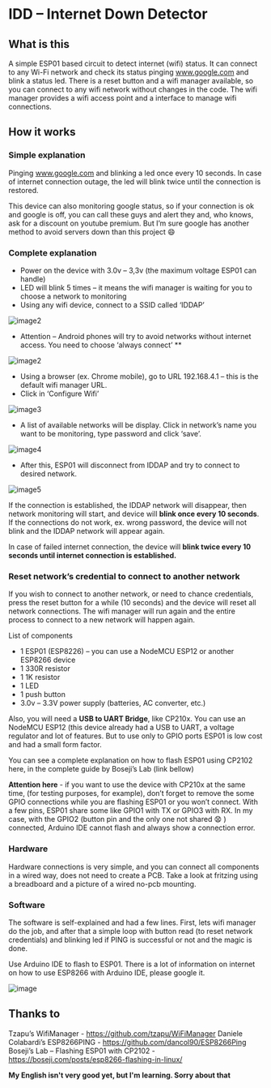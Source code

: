 # IDD – Internet Down Detector

## What is this 
A simple ESP01 based circuit to detect internet (wifi) status. It can connect to any Wi-Fi network and check its status pinging www.google.com and blink a status led.
There is a reset button and a wifi manager available, so you can connect to any wifi network without changes in the code. The wifi manager provides a wifi access point and a interface to manage wifi connections.

## How it works

### Simple explanation
Pinging www.google.com and blinking a led once every 10 seconds. In case of internet connection outage, the led will blink twice until the connection is restored.

This device can also monitoring google status, so if your connection is ok and google is off, you can call these guys and alert they and, who knows, ask for a discount on youtube premium. But I’m sure google has another method to avoid servers down than this project 😄

### Complete explanation
- Power on the device with 3.0v – 3,3v (the maximum voltage ESP01 can handle) 
- LED will blink 5 times – it means the wifi manager is waiting for you to choose a network to monitoring
- Using any wifi device, connect to a SSID called ‘IDDAP’

![image2](/images/tela1p.jpg)


- Attention – Android phones will try to avoid networks without internet access. You need to choose ‘always connect’  **

![image2](/images/tela2p.jpg)
- Using a browser (ex. Chrome mobile), go to URL 192.168.4.1 – this is the default wifi manager URL. 
- Click in ‘Configure Wifi’

![image3](/images/tela3p.jpg)

- A list of available networks will be display. Click in network’s name you want to be monitoring, type password and click ‘save’.

![image4](/images/tela4p.jpg)

- After this, ESP01 will disconnect from IDDAP and try to connect to desired network. 

![image5](/images/tela5p.jpg)


If the connection is established, the IDDAP network will disappear, then network monitoring will start, and device will **blink once every 10 seconds**. If the connections do not work, ex. wrong password, the device will not blink and the IDDAP network will appear again. 

In case of failed internet connection, the device will **blink twice every 10 seconds until internet connection is established.**

### Reset network’s credential to connect to another network
If you wish to connect to another network, or need to chance credentials, press the reset button for a while (10 seconds) and the device will reset all network connections. The wifi manager will run again and the entire process to connect to a new network will happen again.

List of components
- 1 ESP01 (ESP8226) – you can use a NodeMCU ESP12 or another ESP8266 device
- 1 330R resistor
- 1 1K resistor
- 1 LED
- 1 push button
- 3.0v – 3.3V power supply (batteries, AC converter, etc.)

Also, you will need a **USB to UART Bridge**, like CP210x. You can use an NodeMCU ESP12 (this device already had a USB to UART, a voltage regulator and lot of features. But to use only to GPIO ports ESP01 is low cost and had a small form factor.

You can see a complete explanation on how to flash ESP01 using CP2102 here, in the complete guide by Boseji’s Lab (link bellow)

**Attention here** - if you want to use the device with CP210x at the same time, (for testing purposes, for example), don’t  forget to remove the some GPIO connections while you are flashing ESP01 or you won’t connect. With a few pins, ESP01 share some like GPIO1 with TX or GPIO3 with RX. In my case, with the GPIO2 (button pin and the only one not shared 😧 ) connected, Arduino IDE cannot flash and always show a connection error. 

### Hardware
Hardware connections is very simple, and you can connect all components in a wired way, does not need to create a PCB. Take a look at fritzing using a breadboard and a picture of a wired no-pcb mounting.

### Software
The software is self-explained and had a few lines. First, lets wifi manager do the job, and after that a simple loop with button read (to reset network credentials) and blinking led if PING is successful or not and the magic is done.

Use Arduino IDE to flash to ESP01. There is a lot of information on internet on how to use ESP8266 with Arduino IDE, please google it.

![image](/image/arduinoIDE.png)


## Thanks to 
Tzapu’s WifiManager - https://github.com/tzapu/WiFiManager
Daniele Colabardi’s ESP8266PING - https://github.com/dancol90/ESP8266Ping
Boseji’s Lab – Flashing ESP01 with CP2102 - https://boseji.com/posts/esp8266-flashing-in-linux/


**My English isn't very good yet, but I'm learning. Sorry about that**

